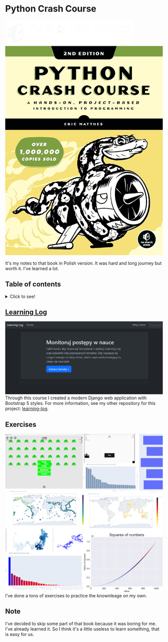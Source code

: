 # Python Crash Course

![no starch press logo](logo.webp)
![book cover](book.jpg)

It's my notes to that book in Polish version. It was hard and long journey but worth it. I've learned a lot.

## Table of contents
<details>
<summary>
    Click to see!
</summary>

### ![book table of contents](table_of_contents.jpeg)

</details>

## [Learning Log](https://github.com/numbersanalyst/learning-log)
![learning log app demo](learning_log.png)
Through this course I created a modern Django web application with Bootstrap 5 styles. For more information, see my other repository for this project: [learning-log](https://github.com/numbersanalyst/learning-log).

## Exercises
![exercises demo](exercises.png)
I've done a tons of exercises to practice the knownleage on my own.

## Note
I've decided to skip some part of that book because it was boring for me. I've already learned it. So I think it's a little useless to learn something, that is easy for us.
